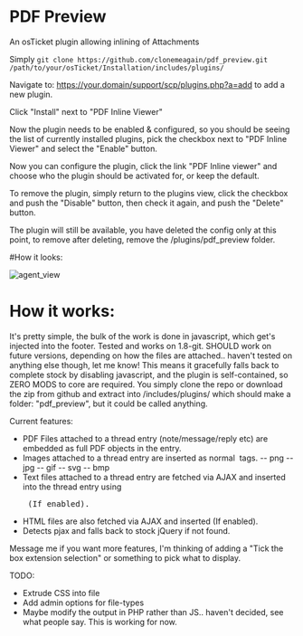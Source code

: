 # PDF Preview
An osTicket plugin allowing inlining of Attachments


Simply `git clone https://github.com/clonemeagain/pdf_preview.git /path/to/your/osTicket/Installation/includes/plugins/`

Navigate to: https://your.domain/support/scp/plugins.php?a=add to add a new plugin.

Click "Install" next to "PDF Inline Viewer"

Now the plugin needs to be enabled & configured, so you should be seeing the list of currently installed plugins, pick the checkbox next to "PDF Inline Viewer" and select the "Enable" button.

Now you can configure the plugin, click the link "PDF Inline viewer" and choose who the plugin should be activated for, or keep the default.


To remove the plugin, simply return to the plugins view, click the checkbox and push the "Disable" button, then check it again, and push the "Delete" button.

The plugin will still be available, you have deleted the config only at this point, to remove after deleting, remove the /plugins/pdf_preview folder.


#How it looks:

![agent_view](https://cloud.githubusercontent.com/assets/5077391/15166401/bedd01fc-1761-11e6-8814-178c7d4efc03.png)


# How it works:

It's pretty simple, the bulk of the work is done in javascript, which get's injected into the footer. Tested and works on 1.8-git. SHOULD work on future versions, depending on how the files are attached.. haven't tested on anything else though, let me know! This means it gracefully falls back to complete stock by disabling javascript, and the plugin is self-contained, so ZERO MODS to core are required. You simply clone the repo or download the zip from github and extract into /includes/plugins/ which should make a folder: "pdf_preview", but it could be called anything. 

Current features:
- PDF Files attached to a thread entry (note/message/reply etc) are embedded as full PDF objects in the entry.
- Images attached to a thread entry are inserted as normal <img> tags.
-- png
-- jpg
-- gif
-- svg
-- bmp
- Text files attached to a thread entry are fetched via AJAX and inserted into the thread entry using <pre> (If enabled). 
- HTML files are also fetched via AJAX and inserted (If enabled). 
- Detects pjax and falls back to stock jQuery if not found.

Message me if you want more features, I'm thinking of adding a "Tick the box extension selection" or something to pick what to display.

TODO:
- Extrude CSS into file
- Add admin options for file-types
- Maybe modify the output in PHP rather than JS.. haven't decided, see what people say. This is working for now.
